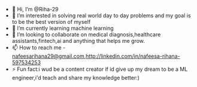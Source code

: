 - 👋 Hi, I’m @Riha-29
- 👀 I’m interested in solving real world day to day problems and my goal is to be the best version of myself 
- 🌱 I’m currently learning machine learning 
- 💞️ I’m looking to collaborate on medical diagnosis,healthcare assistants,fintech,ai and anything that helps me grow.
- 📫 How to reach me - nafeesarihana29@gmail.com,http://linkedin.com/in/nafeesa-rihana-597534253
- ⚡ Fun fact:i wud  be a content creator if id give up my dream to be a ML engineer,i'd teach and share my knowledge better:)

<!---
Riha-29/Riha-29 is a ✨ special ✨ repository because its `README.md` (this file) appears on your GitHub profile.
You can click the Preview link to take a look at your changes.
--->
